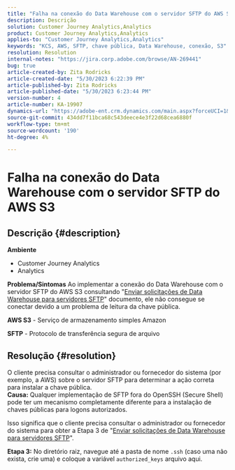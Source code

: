 ```yaml
---
title: "Falha na conexão do Data Warehouse com o servidor SFTP do AWS S3"
description: Descrição
solution: Customer Journey Analytics,Analytics
product: Customer Journey Analytics,Analytics
applies-to: "Customer Journey Analytics,Analytics"
keywords: "KCS, AWS, SFTP, chave pública, Data Warehouse, conexão, S3"
resolution: Resolution
internal-notes: "https://jira.corp.adobe.com/browse/AN-269441"
bug: true
article-created-by: Zita Rodricks
article-created-date: "5/30/2023 6:22:39 PM"
article-published-by: Zita Rodricks
article-published-date: "5/30/2023 6:23:44 PM"
version-number: 4
article-number: KA-19907
dynamics-url: "https://adobe-ent.crm.dynamics.com/main.aspx?forceUCI=1&pagetype=entityrecord&etn=knowledgearticle&id=55ac85f3-16ff-ed11-8f6e-6045bd006b25"
source-git-commit: 434dd7f11bca68c543deece4e3f22d68cea6880f
workflow-type: tm+mt
source-wordcount: '190'
ht-degree: 4%

---
```


# Falha na conexão do Data Warehouse com o servidor SFTP do AWS S3

## Descrição {#description}

<b>Ambiente</b>
- Customer Journey Analytics
- Analytics



<b>Problema/Sintomas</b>
Ao implementar a conexão do Data Warehouse com o servidor SFTP do AWS S3 consultando &quot;[Enviar solicitações de Data Warehouse para servidores SFTP](https://experienceleague.adobe.com/docs/analytics/export/ftp-and-sftp/secure-file-transfer-protocol/ftp-sftp-dw.html?lang=en)&quot; documento, ele não consegue se conectar devido a um problema de leitura da chave pública.



<b>AWS S3</b> - Serviço de armazenamento simples Amazon

<b>SFTP</b> - Protocolo de transferência segura de arquivo


## Resolução {#resolution}

O cliente precisa consultar o administrador ou fornecedor do sistema (por exemplo, a AWS) sobre o servidor SFTP para determinar a ação correta para instalar a chave pública.<br><b>Causa:</b>
Qualquer implementação de SFTP fora do OpenSSH (Secure Shell) pode ter um mecanismo completamente diferente para a instalação de chaves públicas para logons autorizados.

Isso significa que o cliente precisa consultar o administrador ou fornecedor do sistema para obter a Etapa 3 de &quot;[Enviar solicitações de Data Warehouse para servidores SFTP](https://experienceleague.adobe.com/docs/analytics/export/ftp-and-sftp/secure-file-transfer-protocol/ftp-sftp-dw.html?lang=en)&quot;.

<b>Etapa 3:</b> No diretório raiz, navegue até a pasta de nome `.ssh` (caso uma não exista, crie uma) e coloque a variável `authorized_keys` arquivo aqui.
